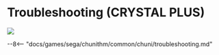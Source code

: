 # Troubleshooting (CRYSTAL PLUS)
<img class="header-logo" src="/img/sega/chunithm/crystalplus/logo.png">

--8<-- "docs/games/sega/chunithm/common/chuni/troubleshooting.md"
